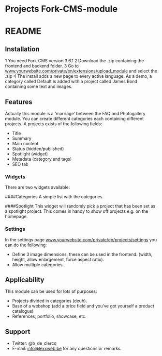 Projects Fork-CMS-module
========================

# README

## Installation

1 You need Fork CMS version 3.6.1
2 Download the .zip containing the frontend and backend folder.
3 Go to www.yourwebsite.com/private/en/extensions/upload_module and select the .zip
4 The install adds a new page to every active language. As a demo, a category called Default is added with a project called James Bond containing some text and images.

## Features
Actually this module is a 'marriage' between the FAQ and Photogallery module. You can create different categories each containing different projects.
A projects exists of the following fields:
- Title
- Summary
- Main content
- Status (hidden/published)
- Spotlight (widget)
- Metadata (category and tags)
- SEO tab

### Widgets
There are two widgets available:

####Categories
A simple list with the categories. 

####Spotlight
This widget will randomly pick a project that has been set as a spotlight project. This comes in handy to show off projects e.g. on the homepage.

### Settings
In the settings page www.yourwebsite.com/private/en/projects/settings you can do the following:
- Define 3 image dimensions, these can be used in the frontend. (width, height, allow enlargement, force aspect ratio).
- Allow multiple categories.

## Applicability
This module can be used for lots of purposes:
- Projects divided in categories (deuh).
- Base of a webshop (add a price field and you've got yourself a product catalogue)
- References, portfolio, showcase, etc.

## Support
- Twitter: @b_de_clercq
- E-mail: <info@lexxweb.be> for any questions or remarks.
